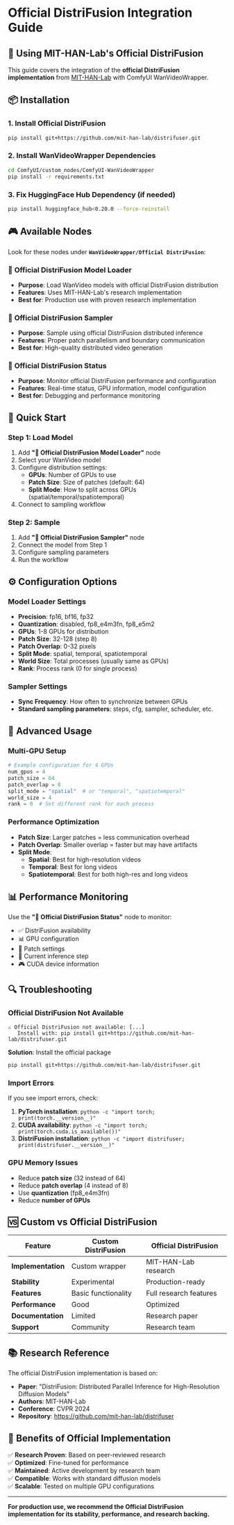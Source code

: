# Official DistriFusion Integration Guide

## 🎯 **Using MIT-HAN-Lab's Official DistriFusion**

This guide covers the integration of the **official DistriFusion implementation** from [MIT-HAN-Lab](https://github.com/mit-han-lab/distrifuser) with ComfyUI WanVideoWrapper.

## 📦 **Installation**

### 1. Install Official DistriFusion
```bash
pip install git+https://github.com/mit-han-lab/distrifuser.git
```

### 2. Install WanVideoWrapper Dependencies
```bash
cd ComfyUI/custom_nodes/ComfyUI-WanVideoWrapper
pip install -r requirements.txt
```

### 3. Fix HuggingFace Hub Dependency (if needed)
```bash
pip install huggingface_hub<0.20.0 --force-reinstall
```

## 🎮 **Available Nodes**

Look for these nodes under **`WanVideoWrapper/Official DistriFusion`**:

### 🎯 **Official DistriFusion Model Loader**
- **Purpose**: Load WanVideo models with official DistriFusion distribution
- **Features**: Uses MIT-HAN-Lab's research implementation
- **Best for**: Production use with proven research implementation

### 🎯 **Official DistriFusion Sampler**
- **Purpose**: Sample using official DistriFusion distributed inference
- **Features**: Proper patch parallelism and boundary communication
- **Best for**: High-quality distributed video generation

### 🎯 **Official DistriFusion Status**
- **Purpose**: Monitor official DistriFusion performance and configuration
- **Features**: Real-time status, GPU information, model configuration
- **Best for**: Debugging and performance monitoring

## 🚀 **Quick Start**

### Step 1: Load Model
1. Add **"🎯 Official DistriFusion Model Loader"** node
2. Select your WanVideo model
3. Configure distribution settings:
   - **GPUs**: Number of GPUs to use
   - **Patch Size**: Size of patches (default: 64)
   - **Split Mode**: How to split across GPUs (spatial/temporal/spatiotemporal)
4. Connect to sampling workflow

### Step 2: Sample
1. Add **"🎯 Official DistriFusion Sampler"** node
2. Connect the model from Step 1
3. Configure sampling parameters
4. Run the workflow

## ⚙️ **Configuration Options**

### Model Loader Settings
- **Precision**: fp16, bf16, fp32
- **Quantization**: disabled, fp8_e4m3fn, fp8_e5m2
- **GPUs**: 1-8 GPUs for distribution
- **Patch Size**: 32-128 (step 8)
- **Patch Overlap**: 0-32 pixels
- **Split Mode**: spatial, temporal, spatiotemporal
- **World Size**: Total processes (usually same as GPUs)
- **Rank**: Process rank (0 for single process)

### Sampler Settings
- **Sync Frequency**: How often to synchronize between GPUs
- **Standard sampling parameters**: steps, cfg, sampler, scheduler, etc.

## 🔧 **Advanced Usage**

### Multi-GPU Setup
```python
# Example configuration for 4 GPUs
num_gpus = 4
patch_size = 64
patch_overlap = 8
split_mode = "spatial"  # or "temporal", "spatiotemporal"
world_size = 4
rank = 0  # Set different rank for each process
```

### Performance Optimization
- **Patch Size**: Larger patches = less communication overhead
- **Patch Overlap**: Smaller overlap = faster but may have artifacts
- **Split Mode**: 
  - **Spatial**: Best for high-resolution videos
  - **Temporal**: Best for long videos
  - **Spatiotemporal**: Best for both high-res and long videos

## 📊 **Performance Monitoring**

Use the **"🎯 Official DistriFusion Status"** node to monitor:
- ✅ DistriFusion availability
- 📊 GPU configuration
- 🔲 Patch settings
- 🔄 Current inference step
- 🎮 CUDA device information

## 🔍 **Troubleshooting**

### Official DistriFusion Not Available
```
⚠️ Official DistriFusion not available: [...]
   Install with: pip install git+https://github.com/mit-han-lab/distrifuser.git
```

**Solution**: Install the official package
```bash
pip install git+https://github.com/mit-han-lab/distrifuser.git
```

### Import Errors
If you see import errors, check:
1. **PyTorch installation**: `python -c "import torch; print(torch.__version__)"`
2. **CUDA availability**: `python -c "import torch; print(torch.cuda.is_available())"`
3. **DistriFusion installation**: `python -c "import distrifuser; print(distrifuser.__version__)"`

### GPU Memory Issues
- Reduce **patch size** (32 instead of 64)
- Reduce **patch overlap** (4 instead of 8)
- Use **quantization** (fp8_e4m3fn)
- Reduce **number of GPUs**

## 🆚 **Custom vs Official DistriFusion**

| Feature | Custom DistriFusion | Official DistriFusion |
|---------|-------------------|----------------------|
| **Implementation** | Custom wrapper | MIT-HAN-Lab research |
| **Stability** | Experimental | Production-ready |
| **Features** | Basic functionality | Full research features |
| **Performance** | Good | Optimized |
| **Documentation** | Limited | Research paper |
| **Support** | Community | Research team |

## 📚 **Research Reference**

The official DistriFusion implementation is based on:
- **Paper**: "DistriFusion: Distributed Parallel Inference for High-Resolution Diffusion Models"
- **Authors**: MIT-HAN-Lab
- **Conference**: CVPR 2024
- **Repository**: https://github.com/mit-han-lab/distrifuser

## 🎉 **Benefits of Official Implementation**

✅ **Research Proven**: Based on peer-reviewed research  
✅ **Optimized**: Fine-tuned for performance  
✅ **Maintained**: Active development by research team  
✅ **Compatible**: Works with standard diffusion models  
✅ **Scalable**: Tested on multiple GPU configurations  

---

**For production use, we recommend the Official DistriFusion implementation for its stability, performance, and research backing.** 